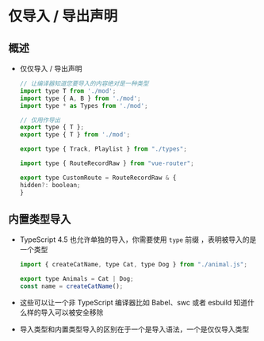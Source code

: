# 仅导入 / 导出声明

## 概述

+ 仅仅导入 / 导出声明

    ```js
    // 让编译器知道您要导入的内容绝对是一种类型
    import type T from './mod';
    import type { A, B } from './mod';
    import type * as Types from './mod';

    // 仅用作导出
    export type { T };
    export type { T } from './mod';
    ```

    ```js
    export type { Track, Playlist } from "./types";
    ```

    ```js
    import type { RouteRecordRaw } from "vue-router";

    export type CustomRoute = RouteRecordRaw & {
    hidden?: boolean;
    }
    ```

## 内置类型导入

+ TypeScript 4.5 也允许单独的导入，你需要使用 `type` 前缀 ，表明被导入的是一个类型

    ```js
    import { createCatName, type Cat, type Dog } from "./animal.js";

    export type Animals = Cat | Dog;
    const name = createCatName();
    ```

+ 这些可以让一个非 TypeScript 编译器比如 Babel、swc 或者 esbuild 知道什么样的导入可以被安全移除

+ 导入类型和内置类型导入的区别在于一个是导入语法，一个是仅仅导入类型

